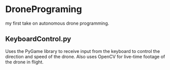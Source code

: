 # DronePrograming
my first take on autonomous drone programming. 

## KeyboardControl.py
Uses the PyGame library to receive input from the keyboard to control the direction and speed of the drone. 
Also uses OpenCV for live-time footage of the drone in flight. 
